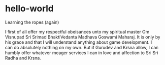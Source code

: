 # hello-world
Learning the ropes (again)

I first of all offer my respectful obeisances unto my spiritual master Om Visnupad Sri Srimad BhaktiVedanta Madhava Goswami Maharaj.
It is only by his grace and that I will understand anything about game development. I can do absolutely nothing on my own. But if Gurudev and Krsna allow, I can humbly offer whatever meager services I can in love and affection to Sri Sri Radha and Krsna.
